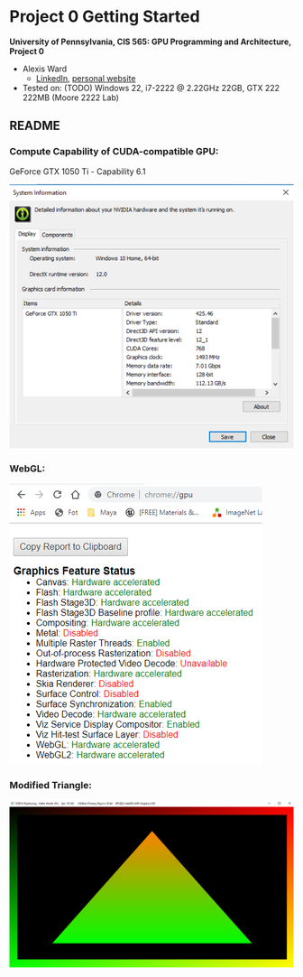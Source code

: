 Project 0 Getting Started
====================

**University of Pennsylvania, CIS 565: GPU Programming and Architecture, Project 0**

* Alexis Ward
  * [LinkedIn](https://www.linkedin.com/in/alexis-ward47/), [personal website](https://www.alexis-ward.tech/)
* Tested on: (TODO) Windows 22, i7-2222 @ 2.22GHz 22GB, GTX 222 222MB (Moore 2222 Lab)

## README

### Compute Capability of CUDA-compatible GPU:
GeForce GTX 1050 Ti - Capability 6.1

![](images/version.png)

### WebGL:
![](images/webGL.png)

### Modified Triangle:
![](images/dxr-mod.png)
